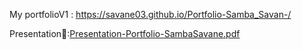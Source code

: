 My portfolioV1 :  https://savane03.github.io/Portfolio-Samba_Savan-/

Presentation📝:[Presentation-Portfolio-SambaSavane.pdf](https://github.com/Savane03/Portfolio-Samba_Savan-/files/14065665/Presentation-Portfolio-SambaSavane.pdf)

